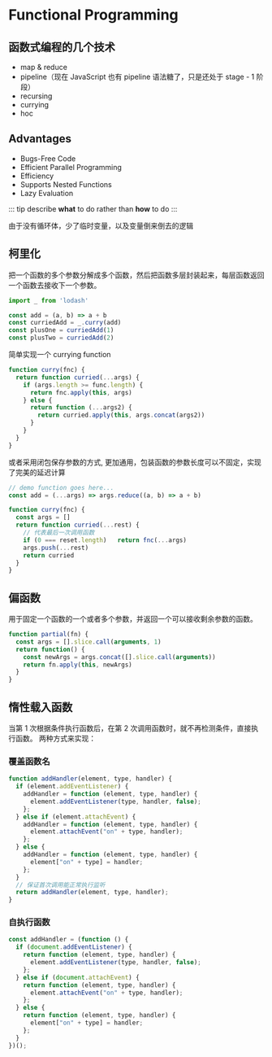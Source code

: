 # Functional Programming

## 函数式编程的几个技术
- map & reduce
- pipeline（现在 JavaScript 也有 pipeline 语法糖了，只是还处于 stage - 1 阶段）
- recursing
- currying
- hoc

## Advantages
- Bugs-Free Code
- Efficient Parallel Programming
- Efficiency
- Supports Nested Functions
- Lazy Evaluation

::: tip
describe **what** to do rather than **how** to do
:::

由于没有循环体，少了临时变量，以及变量倒来倒去的逻辑

## 柯里化
把一个函数的多个参数分解成多个函数，然后把函数多层封装起来，每层函数返回一个函数去接收下一个参数。
```javascript
import _ from 'lodash'

const add = (a, b) => a + b
const curriedAdd = _.curry(add)
const plusOne = curriedAdd(1)
const plusTwo = curriedAdd(2)
```
简单实现一个 currying function
```javascript
function curry(fnc) {
  return function curried(...args) {
    if (args.length >= func.length) {
      return fnc.apply(this, args)
    } else {
      return function (...args2) {
        return curried.apply(this, args.concat(args2))
      }
    }
  }
}
```
或者采用闭包保存参数的方式, 更加通用，包装函数的参数长度可以不固定，实现了完美的延迟计算
```javascript
// demo function goes here...
const add = (...args) => args.reduce((a, b) => a + b)

function curry(fnc) {
  const args = []
  return function curried(...rest) {
    // 代表最后一次调用函数
    if (0 === reset.length)   return fnc(...args)
    args.push(...rest)
    return curried
  }
}
```

## 偏函数
用于固定一个函数的一个或者多个参数，并返回一个可以接收剩余参数的函数。
```javascript
function partial(fn) {
  const args = [].slice.call(arguments, 1)
  return function() {
    const newArgs = args.concat([].slice.call(arguments))
    return fn.apply(this, newArgs)
  }
}
```

## 惰性载入函数
当第 1 次根据条件执行函数后，在第 2 次调用函数时，就不再检测条件，直接执行函数。
两种方式来实现：
### 覆盖函数名
```javascript
function addHandler(element, type, handler) {
  if (element.addEventListener) {
    addHandler = function (element, type, handler) {
      element.addEventListener(type, handler, false);
    };
  } else if (element.attachEvent) {
    addHandler = function (element, type, handler) {
      element.attachEvent("on" + type, handler);
    };
  } else {
    addHandler = function (element, type, handler) {
      element["on" + type] = handler;
    };
  }
  // 保证首次调用能正常执行监听
  return addHandler(element, type, handler);
}
```
### 自执行函数
```javascript
const addHandler = (function () {
  if (document.addEventListener) {
    return function (element, type, handler) {
      element.addEventListener(type, handler, false);
    };
  } else if (document.attachEvent) {
    return function (element, type, handler) {
      element.attachEvent("on" + type, handler);
    };
  } else {
    return function (element, type, handler) {
      element["on" + type] = handler;
    };
  }
})();
```